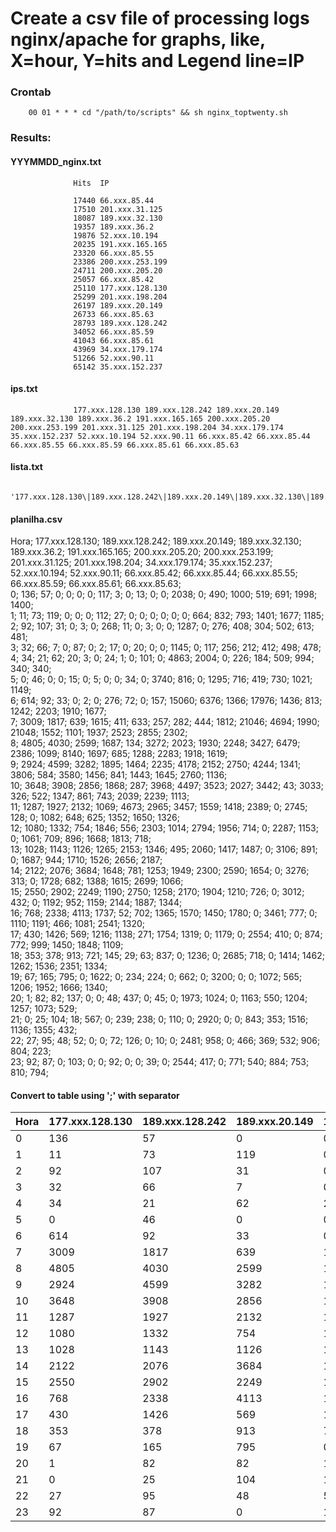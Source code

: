 # Create a csv file of processing logs nginx/apache for graphs, like, X=hour, Y=hits and Legend line=IP

### Crontab

        00 01 * * * cd "/path/to/scripts" && sh nginx_toptwenty.sh

### Results:

#### YYYMMDD_nginx.txt
                  Hits  IP

                  17440 66.xxx.85.44
                  17510 201.xxx.31.125
                  18087 189.xxx.32.130
                  19357 189.xxx.36.2
                  19876 52.xxx.10.194
                  20235 191.xxx.165.165
                  23320 66.xxx.85.55
                  23386 200.xxx.253.199
                  24711 200.xxx.205.20
                  25057 66.xxx.85.42
                  25110 177.xxx.128.130
                  25299 201.xxx.198.204
                  26197 189.xxx.20.149
                  26733 66.xxx.85.63
                  28793 189.xxx.128.242
                  34052 66.xxx.85.59
                  41043 66.xxx.85.61
                  43969 34.xxx.179.174
                  51266 52.xxx.90.11
                  65142 35.xxx.152.237
                  
#### ips.txt
                  177.xxx.128.130 189.xxx.128.242 189.xxx.20.149 189.xxx.32.130 189.xxx.36.2 191.xxx.165.165 200.xxx.205.20 200.xxx.253.199 201.xxx.31.125 201.xxx.198.204 34.xxx.179.174 35.xxx.152.237 52.xxx.10.194 52.xxx.90.11 66.xxx.85.42 66.xxx.85.44 66.xxx.85.55 66.xxx.85.59 66.xxx.85.61 66.xxx.85.63 
                  
#### lista.txt
                  '177.xxx.128.130\|189.xxx.128.242\|189.xxx.20.149\|189.xxx.32.130\|189.xxx.36.2\|191.xxx.165.165\|200.xxx.205.20\|200.xxx.253.199\|201.xxx.31.125\|201.xxx.198.204\|34.xxx.179.174\|35.xxx.152.237\|52.xxx.10.194\|52.xxx.90.11\|66.xxx.85.42\|66.xxx.85.44\|66.xxx.85.55\|66.xxx.85.59\|66.xxx.85.61\|66.xxx.85.63'
                  
#### planilha.csv

Hora; 177.xxx.128.130;  189.xxx.128.242;  189.xxx.20.149;  189.xxx.32.130;  189.xxx.36.2;  191.xxx.165.165;  200.xxx.205.20;  200.xxx.253.199;  201.xxx.31.125;  201.xxx.198.204;  34.xxx.179.174;  35.xxx.152.237;  52.xxx.10.194;  52.xxx.90.11;  66.xxx.85.42;  66.xxx.85.44;  66.xxx.85.55;  66.xxx.85.59;  66.xxx.85.61;  66.xxx.85.63; <br/>
0; 136;  57;  0;  0;  0;  0;  117;  3;  0;  13;  0;  0;  2038;  0;  490;  1000;  519;  691;  1998;  1400; <br/>
1; 11;  73;  119;  0;  0;  0;  112;  27;  0;  0;  0;  0;  0;  0;  664;  832;  793;  1401;  1677;  1185; <br/>
2; 92;  107;  31;  0;  3;  0;  268;  11;  0;  3;  0;  0;  1287;  0;  276;  408;  304;  502;  613;  481; <br/>
3; 32;  66;  7;  0;  87;  0;  2;  17;  0;  20;  0;  0;  1145;  0;  117;  256;  212;  412;  498;  478; <br/>
4; 34;  21;  62;  20;  3;  0;  24;  1;  0;  101;  0;  4863;  2004;  0;  226;  184;  509;  994;  340;  340; <br/>
5; 0;  46;  0;  0;  15;  0;  5;  0;  0;  34;  0;  3740;  816;  0;  1295;  716;  419;  730;  1021;  1149; <br/>
6; 614;  92;  33;  0;  2;  0;  276;  72;  0;  157;  15060;  6376;  1366;  17976;  1436;  813;  1242;  2203;  1910;  1677; <br/>
7; 3009;  1817;  639;  1615;  411;  633;  257;  282;  444;  1812;  21046;  4694;  1990;  21048;  1552;  1101;  1937;  2523;  2855;  2302; <br/>
8; 4805;  4030;  2599;  1687;  134;  3272;  2023;  1930;  2248;  3427;  6479;  2386;  1099;  8140;  1697;  685;  1288;  2283;  1918;  1619; <br/>
9; 2924;  4599;  3282;  1895;  1464;  2235;  4178;  2152;  2750;  4244;  1341;  3806;  584;  3580;  1456;  841;  1443;  1645;  2760;  1136; <br/>
10; 3648;  3908;  2856;  1868;  287;  3968;  4497;  3523;  2027;  3442;  43;  3033;  326;  522;  1347;  861;  743;  2039;  2239;  1113; <br/>
11; 1287;  1927;  2132;  1069;  4673;  2965;  3457;  1559;  1418;  2389;  0;  2745;  128;  0;  1082;  648;  625;  1352;  1650;  1326; <br/>
12; 1080;  1332;  754;  1846;  556;  2303;  1014;  2794;  1956;  714;  0;  2287;  1153;  0;  1061;  709;  896;  1668;  1813;  718; <br/>
13; 1028;  1143;  1126;  1265;  2153;  1346;  495;  2060;  1417;  1487;  0;  3106;  891;  0;  1687;  944;  1710;  1526;  2656;  2187; <br/>
14; 2122;  2076;  3684;  1648;  781;  1253;  1949;  2300;  2590;  1654;  0;  3276;  313;  0;  1728;  682;  1388;  1615;  2699;  1066; <br/>
15; 2550;  2902;  2249;  1190;  2750;  1258;  2170;  1904;  1210;  726;  0;  3012;  432;  0;  1192;  952;  1159;  2144;  1887;  1344; <br/>
16; 768;  2338;  4113;  1737;  52;  702;  1365;  1570;  1450;  1780;  0;  3461;  777;  0;  1110;  1191;  466;  1081;  2541;  1320; <br/>
17; 430;  1426;  569;  1216;  1138;  271;  1754;  1319;  0;  1179;  0;  2554;  410;  0;  874;  772;  999;  1450;  1848;  1109; <br/>
18; 353;  378;  913;  721;  145;  29;  63;  837;  0;  1236;  0;  2685;  718;  0;  1414;  1462;  1262;  1536;  2351;  1334; <br/>
19; 67;  165;  795;  0;  1622;  0;  234;  224;  0;  662;  0;  3200;  0;  0;  1072;  565;  1206;  1952;  1666;  1340; <br/>
20; 1;  82;  82;  137;  0;  0;  48;  437;  0;  45;  0;  1973;  1024;  0;  1163;  550;  1204;  1257;  1073;  529; <br/>
21; 0;  25;  104;  18;  567;  0;  239;  238;  0;  110;  0;  2920;  0;  0;  843;  353;  1516;  1136;  1355;  432; <br/>
22; 27;  95;  48;  52;  0;  0;  72;  126;  0;  10;  0;  2481;  958;  0;  466;  369;  532;  906;  804;  223; <br/>
23; 92;  87;  0;  103;  0;  0;  92;  0;  0;  39;  0;  2544;  417;  0;  771;  540;  884;  753;  810;  794;<br/>

#### Convert to table using ';' with separator

|Hora| 177.xxx.128.130|  189.xxx.128.242|  189.xxx.20.149|  189.xxx.32.130|  189.xxx.36.2|  191.xxx.165.165|  200.xxx.205.20|  200.xxx.253.199|  201.xxx.31.125|  201.xxx.198.204|  34.xxx.179.174|  35.xxx.152.237|  52.xxx.10.194|  52.xxx.90.11|  66.xxx.85.42|  66.xxx.85.44|  66.xxx.85.55|  66.xxx.85.59|  66.xxx.85.61|  66.xxx.85.63| 
|---|---|---|---|---|---|---|---|---|---|---|---|---|---|---|---|---|---|---|---|---|
|0| 136|  57|  0|  0|  0|  0|  117|  3|  0|  13|  0|  0|  2038|  0|  490|  1000|  519|  691|  1998|  1400| 
|1| 11|  73|  119|  0|  0|  0|  112|  27|  0|  0|  0|  0|  0|  0|  664|  832|  793|  1401|  1677|  1185| 
|2| 92|  107|  31|  0|  3|  0|  268|  11|  0|  3|  0|  0|  1287|  0|  276|  408|  304|  502|  613|  481| 
|3| 32|  66|  7|  0|  87|  0|  2|  17|  0|  20|  0|  0|  1145|  0|  117|  256|  212|  412|  498|  478| 
|4| 34|  21|  62|  20|  3|  0|  24|  1|  0|  101|  0|  4863|  2004|  0|  226|  184|  509|  994|  340|  340| 
|5| 0|  46|  0|  0|  15|  0|  5|  0|  0|  34|  0|  3740|  816|  0|  1295|  716|  419|  730|  1021|  1149| 
|6| 614|  92|  33|  0|  2|  0|  276|  72|  0|  157|  15060|  6376|  1366|  17976|  1436|  813|  1242|  2203|  1910|  1677| 
|7| 3009|  1817|  639|  1615|  411|  633|  257|  282|  444|  1812|  21046|  4694|  1990|  21048|  1552|  1101|  1937|  2523|  2855|  2302| 
|8| 4805|  4030|  2599|  1687|  134|  3272|  2023|  1930|  2248|  3427|  6479|  2386|  1099|  8140|  1697|  685|  1288|  2283|  1918|  1619| 
|9| 2924|  4599|  3282|  1895|  1464|  2235|  4178|  2152|  2750|  4244|  1341|  3806|  584|  3580|  1456|  841|  1443|  1645|  2760|  1136| 
|10| 3648|  3908|  2856|  1868|  287|  3968|  4497|  3523|  2027|  3442|  43|  3033|  326|  522|  1347|  861|  743|  2039|  2239|  1113| 
|11| 1287|  1927|  2132|  1069|  4673|  2965|  3457|  1559|  1418|  2389|  0|  2745|  128|  0|  1082|  648|  625|  1352|  1650|  1326| 
|12| 1080|  1332|  754|  1846|  556|  2303|  1014|  2794|  1956|  714|  0|  2287|  1153|  0|  1061|  709|  896|  1668|  1813|  718| 
|13| 1028|  1143|  1126|  1265|  2153|  1346|  495|  2060|  1417|  1487|  0|  3106|  891|  0|  1687|  944|  1710|  1526|  2656|  2187| 
|14| 2122|  2076|  3684|  1648|  781|  1253|  1949|  2300|  2590|  1654|  0|  3276|  313|  0|  1728|  682|  1388|  1615|  2699|  1066| 
|15| 2550|  2902|  2249|  1190|  2750|  1258|  2170|  1904|  1210|  726|  0|  3012|  432|  0|  1192|  952|  1159|  2144|  1887|  1344| 
|16| 768|  2338|  4113|  1737|  52|  702|  1365|  1570|  1450|  1780|  0|  3461|  777|  0|  1110|  1191|  466|  1081|  2541|  1320| 
|17| 430|  1426|  569|  1216|  1138|  271|  1754|  1319|  0|  1179|  0|  2554|  410|  0|  874|  772|  999|  1450|  1848|  1109| 
|18| 353|  378|  913|  721|  145|  29|  63|  837|  0|  1236|  0|  2685|  718|  0|  1414|  1462|  1262|  1536|  2351|  1334| 
|19| 67|  165|  795|  0|  1622|  0|  234|  224|  0|  662|  0|  3200|  0|  0|  1072|  565|  1206|  1952|  1666|  1340| 
|20| 1|  82|  82|  137|  0|  0|  48|  437|  0|  45|  0|  1973|  1024|  0|  1163|  550|  1204|  1257|  1073|  529| 
|21| 0|  25|  104|  18|  567|  0|  239|  238|  0|  110|  0|  2920|  0|  0|  843|  353|  1516|  1136|  1355|  432| 
|22| 27|  95|  48|  52|  0|  0|  72|  126|  0|  10|  0|  2481|  958|  0|  466|  369|  532|  906|  804|  223| 
|23| 92|  87|  0|  103|  0|  0|  92|  0|  0|  39|  0|  2544|  417|  0|  771|  540|  884|  753|  810|  794|
